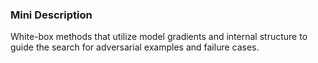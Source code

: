 ### Mini Description

White-box methods that utilize model gradients and internal structure to guide the search for adversarial examples and failure cases.
